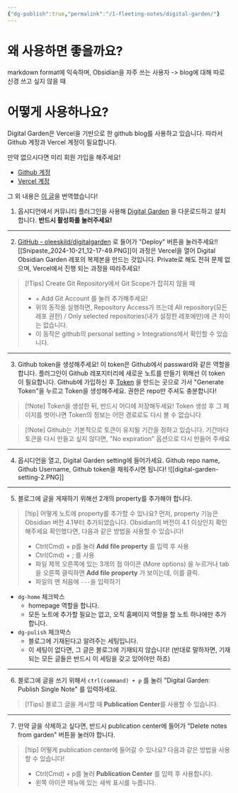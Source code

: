 ```yaml
---
{"dg-publish":true,"permalink":"/1-fleeting-notes/digital-garden/"}
---
```


# 왜 사용하면 좋을까요?

markdown format에 익숙하며, Obsidian을 자주 쓰는 사용자
-> blog에 대해 따로 신경 쓰고 싶지 않을 때

# 어떻게 사용하나요?

Digital Garden은 Vercel을 기반으로 한 github blog를 사용하고 있습니다. 
따라서 Github 계정과 Vercel 계정이 필요합니다.

만약 없으시다면 미리 회원 가입을 해주세요!
- [Github 계정](https://github.com/)
- [Vercel 계정](https://vercel.com/signup)

그 외 내용은 [이 글](https://dg-docs.ole.dev/getting-started/01-getting-started/)을 번역했습니다! 

1. 옵시디언에서  커뮤니티 플러그인을 사용해 [Digital Garden](obsidian://show-plugin?id=digitalgarden) 을 다운로드하고 설치합니다. **반드시 활성화를 눌러주세요!**
---
2. [GitHub - oleeskild/digitalgarden](https://github.com/oleeskild/digitalgarden) 로 들어가 "Deploy" 버튼을 눌러주세요!![[Snipaste_2024-10-21_12-17-49.PNG]]이 과정은 Vercel을 열어 Digital Obsidian Garden 레포의 복제본을 만드는 것입니다. Private로 해도 전혀 문제 없으며, Vercel에서 진행 되는 과정을 따라주세요!

>[!Tips] Create Git Repository에서 Git Scope가 잡히지 않을 때
> - \+ Add Git Account 를 눌러 추가해주세요!
> - 위의 동작을 실행하면, Repository Access가 뜨는데 All repository(모든 레포 권한) / Only selected repositories(내가 설정한 레포에만)에 큰 차이는 없습니다.
> - 이 동작은 github의 personal setting > Integrations에서 확인할 수 있습니다.

---
3. Github token을 생성해주세요! 이 token은 Github에서 passward와 같은 역할을 합니다. 플러그인이 Github 레포지터리에 새로운 노트를 만들기 위해선 이 token이 필요합니다. Github에 가입하신 후 [Token](https://github.com/settings/tokens/new?scopes=repo) 을 만드는 곳으로 가서 "Generate Token"을 누르고 Token을 생성해주세요. 권한은 repo만 주셔도 충분합니다!

>[!Note] Token을 생성한 뒤, 반드시 어디에 저장해두세요!
>Token 생성 후 그 페이지를 벗어나면 Token의 정보는 어떤 경로로도 다시 볼 수 없습니다

>[!Note] Github는 기본적으로 토큰이 유지될 기간을 정하고 있습니다.
>기간마다 토큰을 다시 만들고 싶지 않다면, "No expiration" 옵션으로 다시 만들어 주세요
 
--- 
4. 옵시디언을 열고, Digital Garden setting에 들어가세요. Github repo name, Github Username, Github token을 채워주시면 됩니다!
![[digital-garden-setting-2.PNG]]

---
5. 블로그에 글을 게재하기 위해선 2개의 property를 추가해야 합니다.

>[!tip] 어떻게 노트에 property를 추가할 수 있나요?
>먼저, property 기능은 Obsidian 버전 4.1부터 추가되었습니다. Obsidian의 버전이 4.1 이상인지 확인해주세요
>확인했다면, 다음과 같은 방법을 사용할 수 있습니다!
>- Ctrl(Cmd) + p를 눌러 **Add file property** 를 입력 후 사용
>- Ctrl(Cmd) + ; 를 사용
>- 파일 제목 오른쪽에 있는 3개의 점 아이콘 (More options) 을 누르거나 tab을 오른쪽 클릭하면 **Add file property** 가 보이는데, 이를 클릭.
>- 파일의 맨 처음에 `---`을 입력하기
> 

- `dg-home` 체크박스
	- homepage 역할을 합니다.
	- 모든 노트에 추가할 필요는 없고, 오직 홈페이지 역할을 할 노트 하나에만 추가합니다.
- `dg-pulish` 체크박스
	- 블로그에 기재된다고 알려주는 세팅입니다.
	- 이 세팅이 없다면, 그 글은 블로그에 기재되지 않습니다! (반대로 말하자면, 기재되는 모든 글들은 반드시 이 세팅을 갖고 있어야만 하죠)

---
6. 블로그에 글을 쓰기 위해서 `ctrl(command) + p` 를 눌러 "Digital Garden: Publish Single Note" 를 입력하세요.

>[!Tips] 블로그 글을 게시할 때 **Publication Center**를 사용할 수 있습니다.
---

7. 만약 글을 삭제하고 싶다면, 반드시 publication center에 들어가 "Delete notes from garden" 버튼을 눌러야 합니다.

>[!tip] 어떻게 publication center에 들어갈 수 있나요?
> 다음과 같은 방법을 사용할 수 있습니다!
>- Ctrl(Cmd) + p를 눌러 **Publication Center** 를 입력 후 사용합니다.
>- 왼쪽 아이콘 메뉴에 있는 새싹 표시를 누릅니다.


